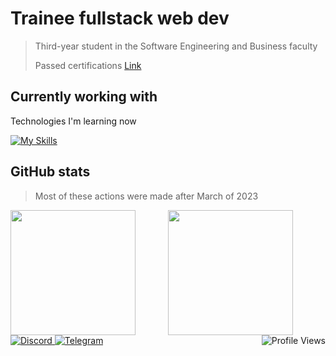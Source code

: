 <h1>Trainee fullstack web dev</h1>
<blockquote>
    <p>Third-year student in the Software Engineering and Business faculty</p>
    <p>Passed certifications <a
            href="https://drive.google.com/drive/folders/1hVbQNhJGryLn6sOC-wVVqqti5A2VSOph?usp=sharing">Link</a></p>
</blockquote>

<h2>Currently working with</h2>
<p>Technologies I'm learning now</p>
<a href="https://skillicons.dev">
    <img src="https://skillicons.dev/icons?i=mongodb,nextjs,express,react,nodejs,redux,docker" alt="My Skills">
</a>

<h2>GitHub stats</h2>
<blockquote>
    <p>Most of these actions were made after March of 2023</p>
</blockquote>
<div style="display: flex; flex-direction: row; justify-content: space-between;">
    <!-- GitHub Stats Card -->
    <img style="height: 200px; flex: 1;"
        src="https://github-readme-stats-sigma-five.vercel.app/api?username=qboww&count_private=true&show_icons=true&theme=dark&hide_border=true&custom_title=My%20GitHub%20Stats" />
    <!-- GitHub Top Language Card -->
    <img style="height: 200px; flex: 1;"
        src="https://github-readme-stats-sigma-five.vercel.app/api/top-langs/?username=qboww&langs_count=6&layout=compact&theme=dark&hide_border=true&hide=HTML&custom_title=Top%20Languages" />
</div>


<a href="https://discordapp.com/users/qboww">
    <img src="https://img.shields.io/badge/Discord-%235865F2.svg?style=for-the-badge&logo=discord&logoColor=white"
        alt="Discord">
</a>
<a href="https://t.me/Yevhenii_Sarancha">
    <img src="https://img.shields.io/badge/Telegram-2CA5E0?style=for-the-badge&logo=telegram&logoColor=white"
        alt="Telegram">
</a>
<img align="right" src="https://komarev.com/ghpvc/?username=qboww&style=for-the-badge&color=178600" alt="Profile Views">
